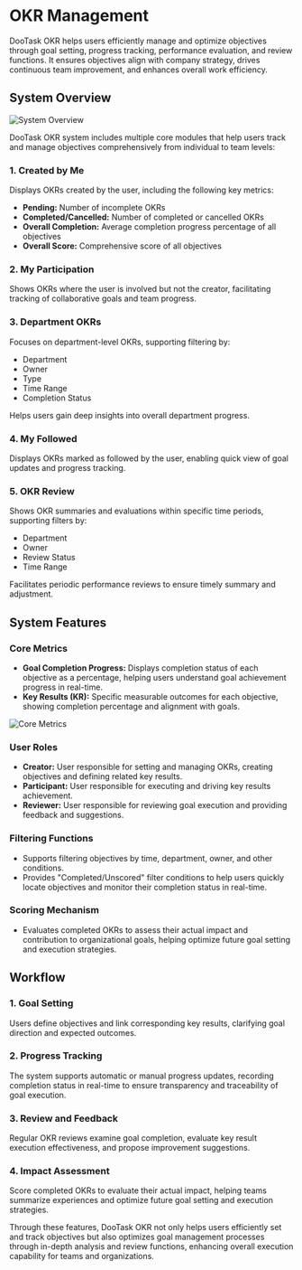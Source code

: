 # OKR Management

DooTask OKR helps users efficiently manage and optimize objectives through goal setting, progress tracking, performance evaluation, and review functions. It ensures objectives align with company strategy, drives continuous team improvement, and enhances overall work efficiency.

## System Overview

![System Overview](/images/okr_pic_1.png)

DooTask OKR system includes multiple core modules that help users track and manage objectives comprehensively from individual to team levels:

### 1. **Created by Me**
Displays OKRs created by the user, including the following key metrics:
- **Pending:** Number of incomplete OKRs
- **Completed/Cancelled:** Number of completed or cancelled OKRs
- **Overall Completion:** Average completion progress percentage of all objectives
- **Overall Score:** Comprehensive score of all objectives

### 2. **My Participation**
Shows OKRs where the user is involved but not the creator, facilitating tracking of collaborative goals and team progress.

### 3. **Department OKRs**
Focuses on department-level OKRs, supporting filtering by:
- Department
- Owner
- Type
- Time Range
- Completion Status

Helps users gain deep insights into overall department progress.

### 4. **My Followed**
Displays OKRs marked as followed by the user, enabling quick view of goal updates and progress tracking.

### 5. **OKR Review**
Shows OKR summaries and evaluations within specific time periods, supporting filters by:
- Department
- Owner
- Review Status
- Time Range

Facilitates periodic performance reviews to ensure timely summary and adjustment.


## System Features

### Core Metrics
- **Goal Completion Progress:** Displays completion status of each objective as a percentage, helping users understand goal achievement progress in real-time.
- **Key Results (KR):** Specific measurable outcomes for each objective, showing completion percentage and alignment with goals.

![Core Metrics](/images/okr_pic_2.png)

### User Roles
- **Creator:** User responsible for setting and managing OKRs, creating objectives and defining related key results.
- **Participant:** User responsible for executing and driving key results achievement.
- **Reviewer:** User responsible for reviewing goal execution and providing feedback and suggestions.

### Filtering Functions
- Supports filtering objectives by time, department, owner, and other conditions.
- Provides "Completed/Unscored" filter conditions to help users quickly locate objectives and monitor their completion status in real-time.

### Scoring Mechanism
- Evaluates completed OKRs to assess their actual impact and contribution to organizational goals, helping optimize future goal setting and execution strategies.


## Workflow

### 1. **Goal Setting**
Users define objectives and link corresponding key results, clarifying goal direction and expected outcomes.

### 2. **Progress Tracking**
The system supports automatic or manual progress updates, recording completion status in real-time to ensure transparency and traceability of goal execution.

### 3. **Review and Feedback**
Regular OKR reviews examine goal completion, evaluate key result execution effectiveness, and propose improvement suggestions.

### 4. **Impact Assessment**
Score completed OKRs to evaluate their actual impact, helping teams summarize experiences and optimize future goal setting and execution strategies.


Through these features, DooTask OKR not only helps users efficiently set and track objectives but also optimizes goal management processes through in-depth analysis and review functions, enhancing overall execution capability for teams and organizations.